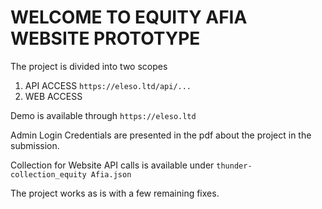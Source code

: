 # WELCOME TO EQUITY AFIA WEBSITE PROTOTYPE

The project is divided into two scopes
1. API ACCESS `https://eleso.ltd/api/...`
2. WEB ACCESS

Demo is available through `https://eleso.ltd`

Admin Login Credentials are presented in the pdf about the project in the submission.

Collection for Website API calls is available under `thunder-collection_equity Afia.json`

The project works as is with a few remaining fixes.

